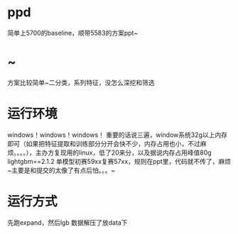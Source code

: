 # ppd
简单上5700的baseline，顺带5583的方案ppt~
# ~
方案比较简单~二分类，系列特征，没怎么深挖和筛选
# 运行环境
windows！windows！windows！
重要的话说三遍，window系统32g以上内存即可（如果把特征提取和训练部分分开会快不少，内存占用也小，不过麻烦。。。。），主办方复现用的linux，低了20来分，以及据说内存占用峰值80g
lightgbm==2.1.2
单模型初赛59xx复赛57xx，规则在ppt里，代码就不传了，麻烦~主要是和提交的太像了有点后怕。。。~
# 运行方式
先跑expand，然后lgb
数据解压了放data下
